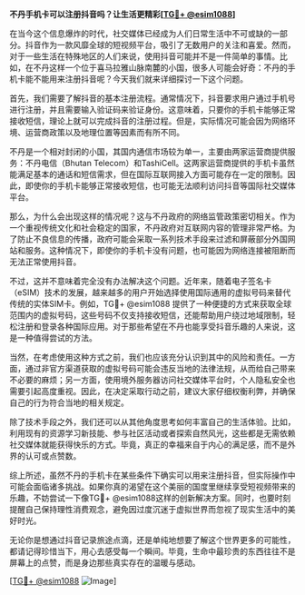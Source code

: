 **不丹手机卡可以注册抖音吗？让生活更精彩[[TG💪+ @esim1088](https://t.me/s/esim1088)]**

在当今这个信息爆炸的时代，社交媒体已经成为人们日常生活中不可或缺的一部分。抖音作为一款风靡全球的短视频平台，吸引了无数用户的关注和喜爱。然而，对于一些生活在特殊地区的人们来说，使用抖音可能并不是一件简单的事情。比如，在不丹这样一个位于喜马拉雅山脉南麓的小国，很多人可能会好奇：不丹的手机卡能不能用来注册抖音呢？今天我们就来详细探讨一下这个问题。

首先，我们需要了解抖音的基本注册流程。通常情况下，抖音要求用户通过手机号进行注册，并且需要输入验证码来验证身份。这意味着，只要你的手机卡能够正常接收短信，理论上就可以完成抖音的注册过程。但是，实际情况可能会因为网络环境、运营商政策以及地理位置等因素而有所不同。

不丹是一个相对封闭的小国，其国内通信市场较为单一，主要由两家运营商提供服务：不丹电信（Bhutan Telecom）和TashiCell。这两家运营商提供的手机卡虽然能满足基本的通话和短信需求，但在国际互联网接入方面可能存在一定的限制。因此，即使你的手机卡能够正常接收短信，也可能无法顺利访问抖音等国际社交媒体平台。

那么，为什么会出现这样的情况呢？这与不丹政府的网络监管政策密切相关。作为一个重视传统文化和社会稳定的国家，不丹政府对互联网内容的管理非常严格。为了防止不良信息的传播，政府可能会采取一系列技术手段来过滤和屏蔽部分外国网站和服务。这种情况下，即使你的手机卡没有问题，也可能因为网络连接被阻断而无法正常使用抖音。

不过，这并不意味着完全没有办法解决这个问题。近年来，随着电子签名卡（eSIM）技术的发展，越来越多的用户开始选择使用国际通用的虚拟号码来替代传统的实体SIM卡。例如，TG💪+ @esim1088 提供了一种便捷的方式来获取全球范围内的虚拟号码，这些号码不仅支持接收短信，还能帮助用户绕过地域限制，轻松注册和登录各种国际应用。对于那些希望在不丹也能享受抖音乐趣的人来说，这是一种值得尝试的方法。

当然，在考虑使用这种方式之前，我们也应该充分认识到其中的风险和责任。一方面，通过非官方渠道获取的虚拟号码可能会违反当地的法律法规，从而给自己带来不必要的麻烦；另一方面，使用境外服务器访问社交媒体平台时，个人隐私安全也需要引起高度重视。因此，在决定采取行动之前，建议大家仔细权衡利弊，并确保自己的行为符合当地的相关规定。

除了技术手段之外，我们还可以从其他角度思考如何丰富自己的生活体验。比如，利用现有的资源学习新技能、参与社区活动或者探索自然风光，这些都是无需依赖社交媒体就能获得快乐的方式。毕竟，真正的幸福来自于内心的满足感，而不是外界的认可或点赞数。

综上所述，虽然不丹的手机卡在某些条件下确实可以用来注册抖音，但实际操作中可能会面临诸多挑战。如果你真的渴望在这个美丽的国度里继续享受短视频带来的乐趣，不妨尝试一下像TG💪+ @esim1088这样的创新解决方案。同时，也要时刻提醒自己保持理性消费观念，避免因过度沉迷于虚拟世界而忽视了现实生活中的美好时光。

无论你是想通过抖音记录旅途点滴，还是单纯地想要了解这个世界更多的可能性，都请记得珍惜当下，用心去感受每一个瞬间。毕竟，生命中最珍贵的东西往往不是屏幕上的点赞，而是身边那些真实存在的温暖与感动。

[[TG💪+ @esim1088](https://t.me/s/esim1088) ![Image](https://i.postimg.cc/4NQfJmqS/Snipaste-2025-05-13-00-14-12.png)]
